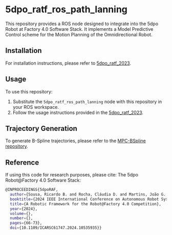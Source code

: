# 5dpo_ratf_ros_path_lanning


This repository provides a ROS node designed to integrate into the 5dpo Robot at Factory 4.0 Software Stack. It implements a Model Predictive Control scheme for the Motion Planning of the Omnidirectional Robot.

## Installation

For installation instructions, please refer to [5dpo_ratf_2023](https://github.com/5dpo/5dpo_ratf_2023).

## Usage

To use this repository:
1. Substitute the `5dpo_ratf_ros_path_lanning` node with this repository in your ROS workspace.
2. Follow the usage instructions provided in the [5dpo_ratf_2023](https://github.com/5dpo/5dpo_ratf_2023).

## Trajectory Generation

To generate B-Spline trajectories, please refer to the [MPC-BSpline repository](https://github.com/C2SR/MPC-BSpline).

## Reference
If using this code for research purposes, please cite:
The 5dpo Robot@Factory 4.0 Software Stack:
```bash
@INPROCEEDINGS{5dpoRAF,
  author={Sousa, Ricardo B. and Rocha, Cláudia D. and Martins, João G. and Pedro Costa, João and Padrão, João Tomás and Sarmento, José Maria and Carvalho, José Pedro and Lopes, Maria S. and Costa, Paulo G. and Moreira, António Paulo},
  booktitle={2024 IEEE International Conference on Autonomous Robot Systems and Competitions (ICARSC)}, 
  title={A Robotic Framework for the Robot@Factory 4.0 Competition}, 
  year={2024},
  volume={},
  number={},
  pages={66-73},
  doi={10.1109/ICARSC61747.2024.10535935}}
```
